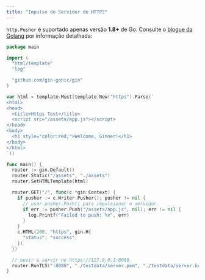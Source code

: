 ```yaml
---
title: "Impulso do Servidor de HTTP2"
---
```


`http.Pusher` é suportado apenas versão **1.8+** de Go. Consulte o [blogue da Golang](https://blog.golang.org/h2push) por informação detalhada:

```go
package main

import (
  "html/template"
  "log"

  "github.com/gin-gonic/gin"
)

var html = template.Must(template.New("https").Parse(`
<html>
<head>
  <title>Https Test</title>
  <script src="/assets/app.js"></script>
</head>
<body>
  <h1 style="color:red;">Welcome, Ginner!</h1>
</body>
</html>
`))

func main() {
  router := gin.Default()
  router.Static("/assets", "./assets")
  router.SetHTMLTemplate(html)

  router.GET("/", func(c *gin.Context) {
    if pusher := c.Writer.Pusher(); pusher != nil {
      // usar pusher.Push() para impulsionar o servidor.
      if err := pusher.Push("/assets/app.js", nil); err != nil {
        log.Printf("Failed to push: %v", err)
      }
    }
    c.HTML(200, "https", gin.H{
      "status": "success",
    })
  })

  // ouvir e servir no https://127.0.0.1:8080
  router.RunTLS(":8080", "./testdata/server.pem", "./testdata/server.key")
}
```

